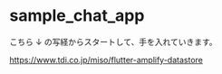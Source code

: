 # sample_chat_app

こちら ↓ の写経からスタートして、手を入れていきます。

https://www.tdi.co.jp/miso/flutter-amplify-datastore
